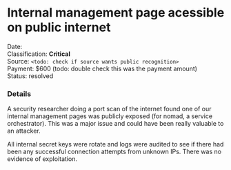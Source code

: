 # Internal management page acessible on public internet

Date: <todo><br/>
Classification: **Critical**<br/>
Source: `<todo: check if source wants public recognition>`<br/>
Payment: $600 (todo: double check this was the payment amount)<br/>
Status: resolved<br/>

### Details

A security researcher doing a port scan of the internet found one of our internal management pages was publicly exposed (for nomad, a service orchestrator). This was a major issue and could have been really valuable to an attacker.

All internal secret keys were rotate and logs were audited to see if there had been any successful connection attempts from unknown IPs. There was no evidence of exploitation.

